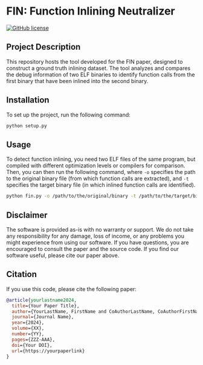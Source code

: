 # FIN: Function Inlining Neutralizer

[![GitHub license](https://img.shields.io/badge/license-Apache%202-blue.svg)](LICENSE)

## Project Description

This repository hosts the tool developed for the FIN paper, designed to construct a ground truth inlining dataset. The tool analyzes and compares the debug information of two ELF binaries to identify function calls from the first binary that have been inlined into the second binary.

## Installation

To set up the project, run the following command:

```bash
python setup.py
```

## Usage
To detect function inlining, you need two ELF files of the same program, but compiled with different optimization levels or compilers for comparison. Then, you can then run the following command, where `-o` specifies the path to the original binary file (from which function calls are extracted), and `-t` specifies the target binary file (in which inlined function calls are identified).
```bash
python fin.py -o /path/to/the/original/binary -t /path/to/the/target/binary
```

## Disclaimer

The software is provided as-is with no warranty or support. We do not take any responsibility for any damage, loss of income, or any problems you might experience from using our software. If you have questions, you are encouraged to consult the paper and the source code. If you find our software useful, please cite our paper above.

## Citation

If you use this code, please cite the following paper:

```bibtex
@article{yourlastname2024,
  title={Your Paper Title},
  author={YourLastName, FirstName and CoAuthorLastName, CoAuthorFirstName},
  journal={Journal Name},
  year={2024},
  volume={XX},
  number={YY},
  pages={ZZZ-AAA},
  doi={Your DOI},
  url={https://yourpaperlink}
}



